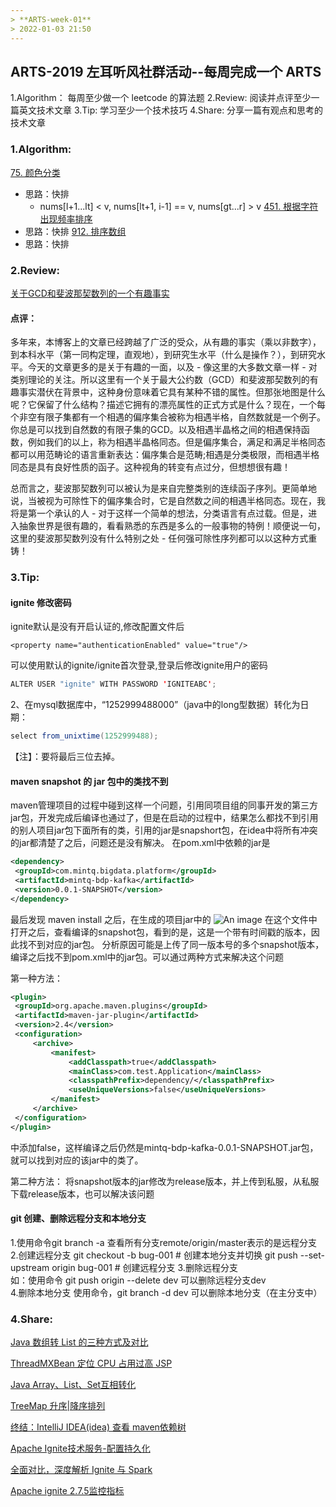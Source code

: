 ```yaml
---
> **ARTS-week-01**
> 2022-01-03 21:50
---
```



## ARTS-2019 左耳听风社群活动--每周完成一个 ARTS
1.Algorithm： 每周至少做一个 leetcode 的算法题
2.Review: 阅读并点评至少一篇英文技术文章
3.Tip: 学习至少一个技术技巧
4.Share: 分享一篇有观点和思考的技术文章

### 1.Algorithm:

[75. 颜色分类](https://leetcode-cn.com/submissions/detail/254201313/)  
- 思路：快排
    + nums[l+1...lt] < v, nums[lt+1, i-1] == v, nums[gt...r] > v
[451. 根据字符出现频率排序](https://leetcode-cn.com/submissions/detail/254271311/)  
- 思路：快排
[912. 排序数组](https://leetcode-cn.com/submissions/detail/254197148/)  
- 思路：快排

### 2.Review:

[关于GCD和斐波那契数列的一个有趣事实](https://www.math3ma.com/blog/fibonacci-sequence)  

#### 点评：

多年来，本博客上的文章已经跨越了广泛的受众，从有趣的事实（乘以非数字），到本科水平（第一同构定理，直观地），到研究生水平（什么是操作？），到研究水平。今天的文章更多的是关于有趣的一面，以及 - 像这里的大多数文章一样 - 对类别理论的关注。所以这里有一个关于最大公约数（GCD）和斐波那契数列的有趣事实潜伏在背景中，这种身份意味着它具有某种不错的属性。但那张地图是什么呢？它保留了什么结构？描述它拥有的漂亮属性的正式方式是什么？现在，一个每个非空有限子集都有一个相遇的偏序集合被称为相遇半格，自然数就是一个例子。你总是可以找到自然数的有限子集的GCD。以及相遇半晶格之间的相遇保持函数，例如我们的以上，称为相遇半晶格同态。但是偏序集合，满足和满足半格同态都可以用范畴论的语言重新表达：偏序集合是范畴;相遇是分类极限，而相遇半格同态是具有良好性质的函子。这种视角的转变有点过分，但想想很有趣！

总而言之，斐波那契数列可以被认为是来自完整类别的连续函子序列。更简单地说，当被视为可除性下的偏序集合时，它是自然数之间的相遇半格同态。现在，我将是第一个承认的人 - 对于这样一个简单的想法，分类语言有点过载。但是，进入抽象世界是很有趣的，看看熟悉的东西是多么的一般事物的特例！顺便说一句，这里的斐波那契数列没有什么特别之处 - 任何强可除性序列都可以以这种方式重铸！

### 3.Tip:

#### ignite 修改密码
ignite默认是没有开启认证的,修改配置文件后
```shell
<property name="authenticationEnabled" value="true"/>
```
可以使用默认的ignite/ignite首次登录,登录后修改ignite用户的密码
```java
ALTER USER "ignite" WITH PASSWORD 'IGNITEABC';
```

2、在mysql数据库中，“1252999488000”（java中的long型数据）转化为日期：
```java
select from_unixtime(1252999488);
```
【注】：要将最后三位去掉。

#### maven snapshot 的 jar 包中的类找不到
maven管理项目的过程中碰到这样一个问题，引用同项目组的同事开发的第三方jar包，开发完成后编译也通过了，但是在启动的过程中，结果怎么都找不到引用的别人项目jar包下面所有的类，引用的jar是snapshort包，在idea中将所有冲突的jar都清楚了之后，问题还是没有解决。
在pom.xml中依赖的jar是
```xml
<dependency>
 <groupId>com.mintq.bigdata.platform</groupId>
 <artifactId>mintq-bdp-kafka</artifactId>
 <version>0.0.1-SNAPSHOT</version>
</dependency>
```
最后发现 maven install 之后，在生成的项目jar中的
![An image](./images/ARTS-week-01-1.gif)
在这个文件中打开之后，查看编译的snapshot包，看到的是，这是一个带有时间戳的版本，因此找不到对应的jar包。
分析原因可能是上传了同一版本号的多个snapshot版本，编译之后找不到pom.xml中的jar包。可以通过两种方式来解决这个问题

第一种方法：
```xml
<plugin>
 <groupId>org.apache.maven.plugins</groupId>
 <artifactId>maven-jar-plugin</artifactId>
 <version>2.4</version>
 <configuration>
     <archive>
         <manifest>
             <addClasspath>true</addClasspath>
             <mainClass>com.test.Application</mainClass>
             <classpathPrefix>dependency/</classpathPrefix>
             <useUniqueVersions>false</useUniqueVersions>
         </manifest>
     </archive>
 </configuration>
</plugin>
```
中添加<useUniqueVersions>false</useUniqueVersions>，这样编译之后仍然是mintq-bdp-kafka-0.0.1-SNAPSHOT.jar包，就可以找到对应的该jar中的类了。

第二种方法：
将snapshot版本的jar修改为release版本，并上传到私服，从私服下载release版本，也可以解决该问题

#### git 创建、删除远程分支和本地分支
1.使用命令git branch -a 查看所有分支remote/origin/master表示的是远程分支
2.创建远程分支
git checkout -b bug-001  # 创建本地分支并切换
git push --set-upstream origin bug-001  # 创建远程分支
3.删除远程分支   
如：使用命令 git push origin --delete dev   可以删除远程分支dev   
4.删除本地分支
使用命令，git branch -d dev 可以删除本地分支（在主分支中）

### 4.Share:

[Java 数组转 List 的三种方式及对比](https://blog.csdn.net/x541211190/article/details/79597236)  

[ThreadMXBean 定位 CPU 占用过高 JSP](https://blog.csdn.net/xiaowanziwuha/article/details/47734315)  

[Java Array、List、Set互相转化](https://blog.csdn.net/u014532901/article/details/78820124)  

[TreeMap 升序|降序排列](https://www.cnblogs.com/shamo89/p/9885779.html)  

[终结：IntelliJ IDEA(idea) 查看 maven依赖树](https://www.jianshu.com/p/c8419c40596b)  

[Apache Ignite技术服务-配置持久化](http://ignite-service.cn/doc/java/Persistence.html)  

[全面对比，深度解析 Ignite 与 Spark](http://events.jianshu.io/p/57ff1ec380b5)  

[Apache ignite 2.7.5监控指标](https://www.saoniuhuo.com/question/detail-2070582.html)  
